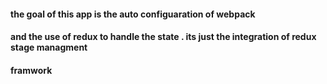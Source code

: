 #### the goal of this app is the auto configuaration of webpack
#### and the use of redux to handle the state . its just the integration of redux stage managment
#### framwork
